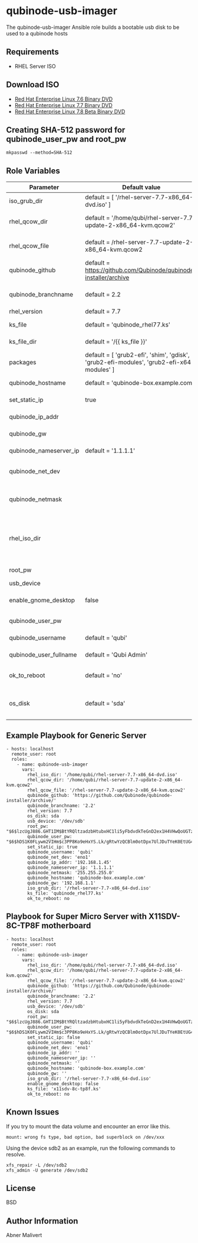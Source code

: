 qubinode-usb-imager
=========

The qubinode-usb-imager Ansible role builds a bootable usb disk to be used to a qubinode hosts

Requirements
------------

- RHEL Server ISO


Download ISO
------------
* [Red Hat Enterprise Linux 7.6 Binary DVD](https://access.redhat.com/downloads/content/69/ver=/rhel---7/7.6/x86_64/product-software)
* [Red Hat Enterprise Linux 7.7 Binary DVD](https://access.redhat.com/downloads/content/69/ver=/rhel---7/7.7/x86_64/product-software)
* [Red Hat Enterprise Linux 7.8 Beta Binary DVD](https://access.redhat.com/downloads/content/69/ver=/rhel---7/7.8%20Beta/x86_64/product-software)

Creating SHA-512 password for qubinode_user_pw and root_pw
------------
```
mkpasswd --method=SHA-512
```

Role Variables
--------------

| Parameter | Default value | Description |
| --- | --- | --- |
| iso_grub_dir  | default = [ '/rhel-server-7.7-x86_64-dvd.iso' ]  | set ISO variable in qubinode kickstart file  |
| rhel_qcow_dir | default = '/home/qubi/rhel-server-7.7-update-2-x86_64-kvm.qcow2' | default RHEL qcow images to be used in qubinode installation | 
| rhel_qcow_file | default = /rhel-server-7.7-update-2-x86_64-kvm.qcow2 | default RHEL qcow images to be used in qubinode installation | 
| qubinode_github | default = https://github.com/Qubinode/qubinode-installer/archive | qubinode url to pull qubinode code | 
| qubinode_branchname | default = 2.2 | qubinode releasae branch that you would like to use | 
| rhel_version  | default = 7.7 | set RHEL Version  |
| ks_file | default = 'qubinode_rhel77.ks' | set KS variable in qubinode kickstart file |
| ks_file_dir   | default = '/{{ ks_file }}'   |  set KS variable directory  |
| packages | default = [ 'grub2-efi', 'shim', 'gdisk', 'grub2-efi-modules', 'grub2-efi-x64-modules' ] | required packages |
| qubinode_hostname | default = 'qubinode-box.example.com' | hostname for qubinode server |
| set_static_ip  | true  | Configures machine with static ip  |
| qubinode_ip_addr | | qubinode host default network ip address |
| qubinode_gw | | qubinode host default network gateway
| qubinode_nameserver_ip | default = '1.1.1.1' | DNS server for qubinode server |
| qubinode_net_dev | | qubinode network device(exanple: 'eno1')
| qubinode_netmask | | qubinode host default network netmask(example: '255.255.255.0) |
| rhel_iso_dir | | location  of rhel-server-7.7-x86_64-dvd.iso (example: '/home/qubiuser/rhel-server-7.7-x86_64-dvd.iso') |
| root_pw | | root password for qubinode box
| usb_device | | example: '/dev/sdc' |
| enable_gnome_desktop  | false  |  Set to true if you would like to install gnome desktop.  |
| qubinode_user_pw | | qubinode host default qubi user password |
| qubinode_username | default = 'qubi'| qubinode admin user username |
| qubinode_user_fullname | default = 'Qubi Admin'| qubinode admin user full name |
| ok_to_reboot | default = 'no' | reboot your workstation/host if partprobe fails |
| os_disk | default = 'sda' | the name of the first disk on your device where the os gets installed |

Example Playbook for Generic Server
----------------
```
- hosts: localhost
  remote_user: root
  roles:
    - name: qubinode-usb-imager
      vars:
        rhel_iso_dir: '/home/qubi/rhel-server-7.7-x86_64-dvd.iso'
        rhel_qcow_dir: '/home/qubi/rhel-server-7.7-update-2-x86_64-kvm.qcow2'
        rhel_qcow_file: '/rhel-server-7.7-update-2-x86_64-kvm.qcow2'
        qubinode_github: 'https://github.com/Qubinode/qubinode-installer/archive/'
        qubinode_branchname: '2.2'
        rhel_version: 7.7
        os_disk: sda
        usb_device: '/dev/sdb'
        root_pw: "$6$lzcUgJ886.GHT1IM$BtYRQltzadzbHtubxHC1li5yFbdvdkTeGnD2ex1H4VHwQoUGTz22UHyUondkHu/wG515sFuztuesrwC7s.Xkd/"
        qubinode_user_pw: "$6$hDS1K0FLywm2VIHm$c3PP8Ko9eHxYS.Lk/gRtwYzQCBlm0otDpx7UlJDuTYeK0EtUG40kS/gXKgMAaZ71NavoEsCHTnamQVCuofQh1/"
        set_static_ip: true
        qubinode_username: 'qubi'
        qubinode_net_dev: 'eno1'
        qubinode_ip_addr: '192.168.1.45'
        qubinode_nameserver_ip: '1.1.1.1'
        qubinode_netmask: '255.255.255.0'
        qubinode_hostname: 'qubinode-box.example.com'
        qubinode_gw: '192.168.1.1'
        iso_grub_dir: '/rhel-server-7.7-x86_64-dvd.iso'
        ks_file: 'qubinode_rhel77.ks'
        ok_to_reboot: no
```

Playbook for Super Micro Server with X11SDV-8C-TP8F motherboard
----------------
```
- hosts: localhost
  remote_user: root
  roles:
    - name: qubinode-usb-imager
      vars:
        rhel_iso_dir: '/home/qubi/rhel-server-7.7-x86_64-dvd.iso'
        rhel_qcow_dir: '/home/qubi/rhel-server-7.7-update-2-x86_64-kvm.qcow2'
        rhel_qcow_file: '/rhel-server-7.7-update-2-x86_64-kvm.qcow2'
        qubinode_github: 'https://github.com/Qubinode/qubinode-installer/archive/'
        qubinode_branchname: '2.2'
        rhel_version: 7.7
        usb_device: '/dev/sdb'
        os_disk: sda
        root_pw: "$6$lzcUgJ886.GHT1IM$BtYRQltzadzbHtubxHC1li5yFbdvdkTeGnD2ex1H4VHwQoUGTz22UHyUondkHu/wG515sFuztuesrwC7s.Xkd/"
        qubinode_user_pw: "$6$hDS1K0FLywm2VIHm$c3PP8Ko9eHxYS.Lk/gRtwYzQCBlm0otDpx7UlJDuTYeK0EtUG40kS/gXKgMAaZ71NavoEsCHTnamQVCuofQh1/"
        set_static_ip: false
        qubinode_username: 'qubi'
        qubinode_net_dev: 'eno1'
        qubinode_ip_addr: ''
        qubinode_nameserver_ip: ''
        qubinode_netmask: ''
        qubinode_hostname: 'qubinode-box.example.com'
        qubinode_gw: ''
        iso_grub_dir: '/rhel-server-7.7-x86_64-dvd.iso'
        enable_gnome_desktop: false
        ks_file: 'x11sdv-8c-tp8f.ks'
        ok_to_reboot: no
```

Known Issues
------------

If you try to mount the data volume and encounter an error like this.

```
mount: wrong fs type, bad option, bad superblock on /dev/xxx
```

Using the device sdb2 as an example, run the following commands to resolve.

```
xfs_repair -L /dev/sdb2
xfs_admin -U generate /dev/sdb2
```

License
-------

BSD

Author Information
------------------
Abner Malivert
